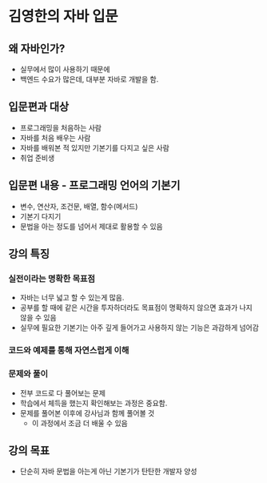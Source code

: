 # 김영한의 자바 입문
## 왜 자바인가?
- 실무에서 많이 사용하기 때문에
- 백엔드 수요가 많은데, 대부분 자바로 개발을 함.

## 입문편과 대상
- 프로그래밍을 처음하는 사람
- 자바를 처음 배우는 사람
- 자바를 배워본 적 있지만 기본기를 다지고 싶은 사람
- 취업 준비생

## 입문편 내용 - 프로그래밍 언어의 기본기
- 변수, 연산자, 조건문, 배열, 함수(메서드)
- 기본기 다지기
- 문법을 아는 정도를 넘어서 제대로 활용할 수 있음

## 강의 특징
### 실전이라는 명확한 목표점
- 자바는 너무 넓고 할 수 있는게 많음.
- 공부를 할 때에 같은 시간을 투자하더라도 목표점이 명확하지 않으면 효과가 나지 않을 수 있음
- 실무에 필요한 기본기는 아주 깊게 들어가고 사용하지 않는 기능은 과감하게 넘어감
### 코드와 예제를 통해 자연스럽게 이해
### 문제와 풀이
- 전부 코드로 다 풀어보는 문제
- 학습에서 체득을 했는지 확인해보는 과정은 중요함. 
- 문제를 풀어본 이후에 강사님과 함께 풀어볼 것
    - 이 과정에서 조금 더 배울 수 있음

## 강의 목표
- 단순히 자바 문법을 아는게 아닌 기본기가 탄탄한 개발자 양성

